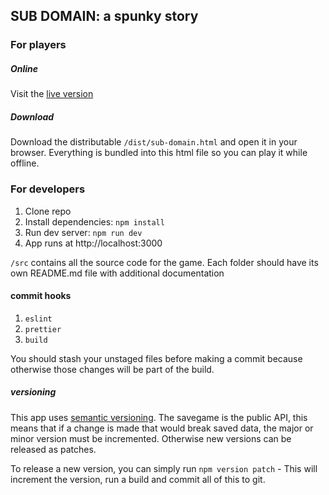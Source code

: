 ## SUB DOMAIN: a spunky story


### For players
##### Online
Visit the [live version](https://sub-domain.herokuapp.com/)

##### Download
Download the distributable `/dist/sub-domain.html` and open it in your browser.
Everything is bundled into this html file so you can play it while offline.


### For developers
1. Clone repo
2. Install dependencies: `npm install`
3. Run dev server: `npm run dev`
4. App runs at http://localhost:3000

`/src` contains all the source code for the game. Each folder should have its own README.md file with additional documentation

#### commit hooks
1. `eslint`
2. `prettier`
3. `build`

You should stash your unstaged files before making a commit because otherwise those changes will be part of the build.


##### versioning
This app uses [semantic versioning](http://semver.org/).
The savegame is the public API, this means that if a change is made that would break saved data, the major or minor version must be incremented. Otherwise new versions can be released as patches.

To release a new version, you can simply run `npm version patch` - This will increment the version, run a build and commit all of this to git.